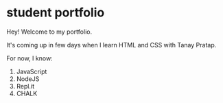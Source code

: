 # student portfolio

Hey! Welcome to my portfolio.

 It's coming up in few days when I learn HTML and CSS with Tanay Pratap. 

 For now, I know:
  1. JavaScript
  2. NodeJS
  3. Repl.it
  4. CHALK